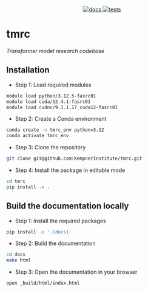 
<p align="center">
  <a href="https://github.com/KempnerInstitute/tmrc/actions/workflows/deploy-docs.yml">
    <img src="https://github.com/KempnerInstitute/tmrc/actions/workflows/deploy-docs.yml/badge.svg?branch=develop" alt="docs">
  </a>
  <a href="https://github.com/KempnerInstitute/tmrc/actions/workflows/python-package.yml">
    <img src="https://github.com/KempnerInstitute/tmrc/actions/workflows/python-package.yml/badge.svg" alt="tests">
  </a>
</p>


# tmrc

_Transformer model research codebase_


## Installation 


- Step 1: Load required modules

```bash
module load python/3.12.5-fasrc01
module load cuda/12.4.1-fasrc01
module load cudnn/9.1.1.17_cuda12-fasrc01 
```

- Step 2: Create a Conda environment

```bash
conda create -n tmrc_env python=3.12
conda activate tmrc_env
```

- Step 3: Clone the repository
```bash
git clone git@github.com:KempnerInstitute/tmrc.git
```

- Step 4: Install the package in editable mode
```bash
cd tmrc
pip install -e .
```

## Build the documentation locally

- Step 1: Install the required packages
```bash
pip install -e '.[docs]'
```

- Step 2: Build the documentation
```bash
cd docs
make html
```

- Step 3: Open the documentation in your browser
```bash
open _build/html/index.html
```